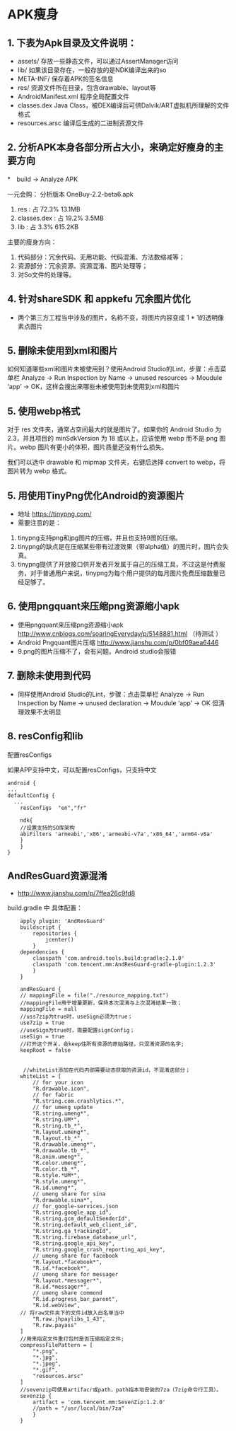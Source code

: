 # APK瘦身
## 1. 下表为Apk目录及文件说明：
* assets/	存放一些静态文件，可以通过AssertManager访问
* lib/	如果该目录存在，一般存放的是NDK编译出来的so
* META-INF/	保存着APK的签名信息
* res/	资源文件所在目录，包含drawable、layout等
* AndroidManifest.xml	程序全局配置文件
* classes.dex	Java Class，被DEX编译后可供Dalvik/ART虚拟机所理解的文件格式
* resources.arsc	编译后生成的二进制资源文件

## 2. 分析APK本身各部分所占大小，来确定好瘦身的主要方向
*　build -> Analyze APK 

一元会购： 分析版本 OneBuy-2.2-beta6.apk
1. res : 占 72.3% 13.1MB
2. classes.dex : 占 19.2% 3.5MB 
3. lib : 占 3.3% 615.2KB

主要的瘦身方向： 
1. 代码部分：冗余代码、无用功能、代码混淆、方法数缩减等；
2. 资源部分：冗余资源、资源混淆、图片处理等；
3. 对So文件的处理等。








## 4. 针对shareSDK 和 appkefu 冗余图片优化
* 两个第三方工程当中涉及的图片，名称不变，将图片内容变成 1 * 1的透明像素点图片

## 5. 删除未使用到xml和图片
如何知道哪些xml和图片未被使用到？使用Android Studio的Lint，步骤：点击菜单栏 Analyze -> Run Inspection by Name -> unused resources -> Moudule ‘app’ -> OK，这样会搜出来哪些未被使用到未使用到xml和图片

## 5. 使用webp格式
对于 res 文件夹，通常占空间最大的就是图片了。如果你的 Android Studio 为 2.3，并且项目的 minSdkVersion 为 18 或以上，应该使用 webp 而不是 png 图片。webp 图片有更小的体积，图片质量还没有什么损失。

我们可以选中 drawable 和 mipmap 文件夹，右键后选择 convert to webp，将图片转为 webp 格式。



## 5. 用使用TinyPng优化Android的资源图片
* 地址 https://tinypng.com/
* 需要注意的是：
1. tinypng支持png和jpg图片的压缩，并且也支持9图的压缩。
2. tinypng的缺点是在压缩某些带有过渡效果（带alpha值）的图片时，图片会失真。
3. tinypng提供了开放接口供开发者开发属于自己的压缩工具，不过这是付费服务，对于普通用户来说，tinypng为每个用户提供的每月图片免费压缩数量已经足够了。

## 6. 使用pngquant来压缩png资源缩小apk 
* 使用pngquant来压缩png资源缩小apk http://www.cnblogs.com/soaringEveryday/p/5148881.html  （待测试 ）
* Android Pngquant图片压缩 http://www.jianshu.com/p/0bf09aea6446
* 9.png的图片压缩不了，会有问题。Android studio会报错












## 7. 删除未使用到代码

* 同样使用Android Studio的Lint，步骤：点击菜单栏 Analyze -> Run Inspection by Name -> unused declaration -> Moudule ‘app’ -> OK
但清理效果不太明显










## 8. resConfig和lib
配置resConfigs

如果APP支持中文，可以配置resConfigs，只支持中文

	android {
  	...
    defaultConfig {
      ...
        resConfigs  "en","fr"

        ndk{
        //设置支持的SO库架构
        abiFilters 'armeabi','x86','armeabi-v7a','x86_64','arm64-v8a'
        }
    	}
    }

## AndResGuard资源混淆 
* http://www.jianshu.com/p/7ffea26c9fd8

build.gradle 中 具体配置：

		apply plugin: 'AndResGuard'
		buildscript {
    		repositories {
        		jcenter()
    		}
    	dependencies {
        	classpath 'com.android.tools.build:gradle:2.1.0'
        	classpath 'com.tencent.mm:AndResGuard-gradle-plugin:1.2.3'
    		}
		}
	
    	andResGuard {
    	// mappingFile = file("./resource_mapping.txt")
    	//mappingFile用于增量更新，保持本次混淆与上次混淆结果一致；
    	mappingFile = null
    	//uss7zip为true时，useSign必须为true；
    	use7zip = true
    	//useSign为true时，需要配置signConfig；
    	useSign = true
   	 	//打开这个开关，会keep住所有资源的原始路径，只混淆资源的名字;
    	keepRoot = false


   		 //whiteList添加在代码内部需要动态获取的资源id，不混淆这部分；
    	whiteList = [
            // for your icon
            "R.drawable.icon",
            // for fabric
            "R.string.com.crashlytics.*",
            // for umeng update
            "R.string.umeng*",
            "R.string.UM*",
            "R.string.tb_*",
            "R.layout.umeng*",
            "R.layout.tb_*",
            "R.drawable.umeng*",
            "R.drawable.tb_*",
            "R.anim.umeng*",
            "R.color.umeng*",
            "R.color.tb_*",
            "R.style.*UM*",
            "R.style.umeng*",
            "R.id.umeng*",
            // umeng share for sina
            "R.drawable.sina*",
            // for google-services.json
            "R.string.google_app_id",
            "R.string.gcm_defaultSenderId",
            "R.string.default_web_client_id",
            "R.string.ga_trackingId",
            "R.string.firebase_database_url",
            "R.string.google_api_key",
            "R.string.google_crash_reporting_api_key",
            // umeng share for facebook
            "R.layout.*facebook*",
            "R.id.*facebook*",
            // umeng share for messager
            "R.layout.*messager*",
            "R.id.*messager*",
            // umeng share commond
            "R.id.progress_bar_parent",
            "R.id.webView",
	    // 将raw文件夹下的文件id放入白名单当中
            "R.raw.jhpaylibs_1_43",
            "R.raw.payass"
    	]
    	//用来指定文件重打包时是否压缩指定文件;
    	compressFilePattern = [
            "*.png",
            "*.jpg",
            "*.jpeg",
            "*.gif",
            "resources.arsc"
    	]
   		//sevenzip可使用artifacr或path，path指本地安装的7za（7zip命令行工具）。
    	sevenzip {
        	artifact = 'com.tencent.mm:SevenZip:1.2.0'
        	//path = "/usr/local/bin/7za"
    		}
		}	













